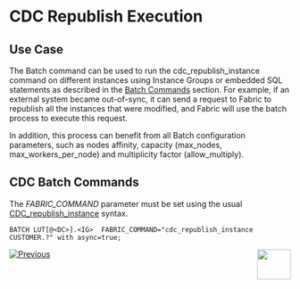 # CDC Republish Execution


## Use Case

The Batch command can be used to run the cdc_republish_instance command on different instances using Instance Groups or embedded SQL statements as described in the [Batch Commands](/articles/20_jobs_and_batch_services/12_batch_sync_commands.md) section.
For example, if an external system became out-of-sync, it can send a request to Fabric to republish all the instances that were modified, and Fabric will use the batch process to execute this request. 

In addition, this process can benefit from all Batch configuration parameters, such as nodes affinity, capacity (max_nodes, max_workers_per_node) and multiplicity factor (allow_multiply).

## CDC Batch Commands
The *FABRIC_COMMAND* parameter must be set using the usual [CDC_republish_instance](/articles/18_cdc_and_search/02_cdc_messages.md) syntax.

```BATCH LUT[@<DC>].<IG>  FABRIC_COMMAND="cdc_republish_instance CUSTOMER.?" with async=true;```


[![Previous](/articles/images/Previous.png)](/articles/20_jobs_and_batch_services/15_batch_broadway_commands.md)[<img align="right" width="60" height="54" src="/articles/images/Next.png">](/articles/20_jobs_and_batch_services/17_batch_process_flow.md)
